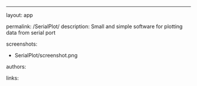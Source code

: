 ---
layout: app

permalink: /SerialPlot/
description: Small and simple software for plotting data from serial port

screenshots:
  - SerialPlot/screenshot.png

authors:

links:
